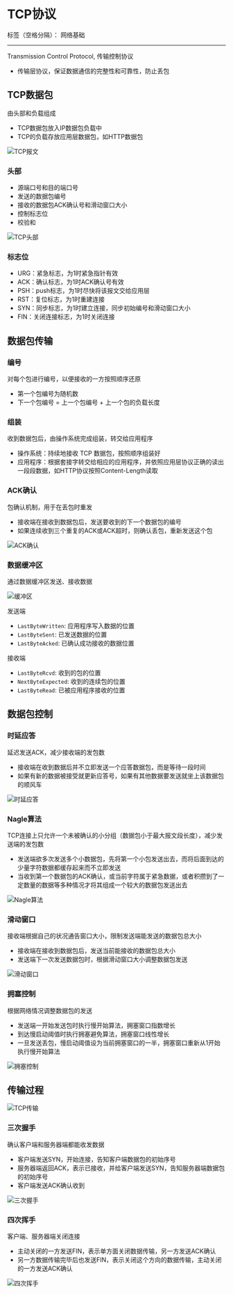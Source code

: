 # TCP协议

标签（空格分隔）： 网络基础

---

Transmission Control Protocol, 传输控制协议

* 传输层协议，保证数据通信的完整性和可靠性，防止丢包

## TCP数据包

由头部和负载组成

* TCP数据包放入IP数据包负载中
* TCP的负载存放应用层数据包，如HTTP数据包

![TCP报文](https://raw.githubusercontent.com/wchaochao/images/master/gitbook-network-base/tcp-package.png)

### 头部

* 源端口号和目的端口号
* 发送的数据包编号
* 接收的数据包ACK确认号和滑动窗口大小
* 控制标志位
* 校验和

![TCP头部](https://raw.githubusercontent.com/wchaochao/images/master/gitbook-network-base/tcp-head.png)

### 标志位

* URG：紧急标志，为1时紧急指针有效
* ACK：确认标志，为1时ACK确认号有效
* PSH：push标志，为1时尽快将该报文交给应用层
* RST：复位标志，为1时重建连接
* SYN：同步标志，为1时建立连接，同步初始编号和滑动窗口大小
* FIN：关闭连接标志，为1时关闭连接

## 数据包传输

### 编号

对每个包进行编号，以便接收的一方按照顺序还原

* 第一个包编号为随机数
* 下一个包编号 = 上一个包编号 + 上一个包的负载长度

### 组装

收到数据包后，由操作系统完成组装，转交给应用程序

* 操作系统：持续地接收 TCP 数据包，按照顺序组装好
* 应用程序：根据套接字转交给相应的应用程序，并依照应用层协议正确的读出一段段数据，如HTTP协议按照Content-Length读取

### ACK确认

包确认机制，用于在丢包时重发

* 接收端在接收到数据包后，发送要收到的下一个数据包的编号
* 如果连续收到三个重复的ACK或ACK超时，则确认丢包，重新发送这个包

![ACK确认](https://raw.githubusercontent.com/wchaochao/images/master/gitbook-network-base/ack-retry.png)

### 数据缓冲区

通过数据缓冲区发送、接收数据

![缓冲区](https://raw.githubusercontent.com/wchaochao/images/master/gitbook-network-base/socket-buffer.png)

发送端

* `LastByteWritten`: 应用程序写入数据的位置
* `LastByteSent`: 已发送数据的位置
* `LastByteAcked`: 已确认成功接收的数据位置

接收端

* `LastByteRcvd`: 收到的包的位置
* `NextByteExpected`: 收到的连续包的位置
* `LastByteRead`: 已被应用程序接收的位置

## 数据包控制

### 时延应答

延迟发送ACK，减少接收端的发包数

* 接收端在收到数据后并不立即发送一个应答数据包，而是等待一段时间
* 如果有新的数据被接受就更新应答号，如果有其他数据要发送就坐上该数据包的顺风车

![时延应答](https://raw.githubusercontent.com/wchaochao/images/master/gitbook-network-base/ack-delay.jpg)

### Nagle算法

TCP连接上只允许一个未被确认的小分组（数据包小于最大报文段长度），减少发送端的发包数

* 发送端欲多次发送多个小数据包，先将第一个小包发送出去，而将后面到达的少量字符数据都缓存起来而不立即发送
* 当收到第一个数据包的ACK确认，或当前字符属于紧急数据，或者积攒到了一定数量的数据等多种情况才将其组成一个较大的数据包发送出去

![Nagle算法](https://raw.githubusercontent.com/wchaochao/images/master/gitbook-network-base/nagle-algorithm.jpg)

### 滑动窗口

接收端根据自己的状况通告窗口大小，限制发送端能发送的数据包总大小

* 接收端在接收到数据包后，发送当前能接收的数据包总大小
* 发送端下一次发送数据包时，根据滑动窗口大小调整数据包发送

![滑动窗口](https://raw.githubusercontent.com/wchaochao/images/master/gitbook-network-base/slide-window.jpg)

### 拥塞控制

根据网络情况调整数据包的发送

* 发送端一开始发送包时执行慢开始算法，拥塞窗口指数增长
* 到达慢启动阈值时执行拥塞避免算法，拥塞窗口线性增长
* 一旦发送丢包，慢启动阈值设为当前拥塞窗口的一半，拥塞窗口重新从1开始执行慢开始算法

![拥塞控制](https://raw.githubusercontent.com/wchaochao/images/master/gitbook-network-base/congestion-control.png)

## 传输过程

![TCP传输](https://raw.githubusercontent.com/wchaochao/images/master/gitbook-network-base/tcp-transmission.jpg)

### 三次握手

确认客户端和服务器端都能收发数据

* 客户端发送SYN，开始连接，告知客户端数据包的初始序号
* 服务器端返回ACK，表示已接收，并给客户端发送SYN，告知服务器端数据包的初始序号
* 客户端发送ACK确认收到

![三次握手](https://raw.githubusercontent.com/wchaochao/images/master/gitbook-network-base/tcp-connect.jpg)

### 四次挥手

客户端、服务器端关闭连接

* 主动关闭的一方发送FIN，表示单方面关闭数据传输，另一方发送ACK确认
* 另一方数据传输完毕后也发送FIN，表示关闭这个方向的数据传输，主动关闭的一方发送ACK确认

![四次挥手](https://raw.githubusercontent.com/wchaochao/images/master/gitbook-network-base/tcp-close.jpg)
